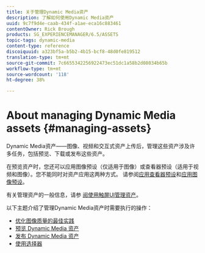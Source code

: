 ```yaml
---
title: 关于管理Dynamic Media资产
description: 了解如何使用Dynamic Media资产
uuid: 9c7f9d4e-caab-434f-a1ae-eca16c883461
contentOwner: Rick Brough
products: SG_EXPERIENCEMANAGER/6.5/ASSETS
topic-tags: dynamic-media
content-type: reference
discoiquuid: a323bf5a-b5b2-4b15-bcf8-48d0fe819512
translation-type: tm+mt
source-git-commit: 7c6655342256922473ec51dc1a58b2d08034b65b
workflow-type: tm+mt
source-wordcount: '118'
ht-degree: 38%

---
```



# About managing Dynamic Media assets {#managing-assets}

Dynamic Media资产——图像、视频和交互式资产上传后，管理这些资产涉及许多任务，包括预览、下载或发布这些资产。

在预览资产时，您还可以应用图像预设（仅适用于图像）或查看器预设（适用于视频和图像）。您不能同时对资产应用这两种方式。 请参阅[应用查看器预设](/help/assets/viewer-presets.md)和[应用图像预设](/help/assets/image-sets.md)。

有关管理资产的一般信息，请参 [阅使用触屏UI管理资产](/help/assets/managing-assets-touch-ui.md)。

以下主题介绍了管理Dynamic Media资产时需要执行的操作：

* [优化图像质量的最佳实践](/help/assets/best-practices-for-optimizing-the-quality-of-your-images.md)
* [预览 Dynamic Media 资产](/help/assets/previewing-assets.md)
* [发布 Dynamic Media 资产](/help/assets/publishing-dynamicmedia-assets.md)
* [使用选择器](/help/assets/working-with-selectors.md)

